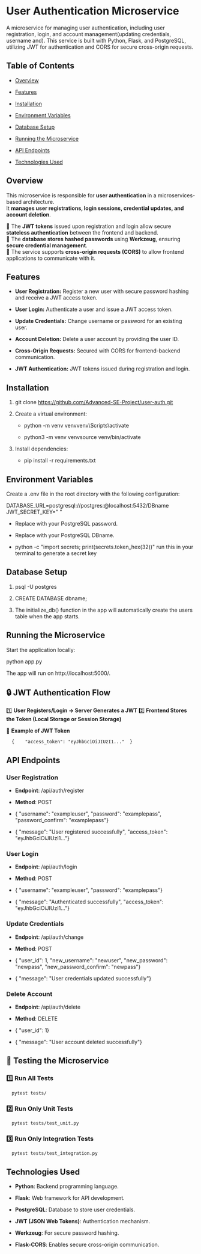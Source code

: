 User Authentication Microservice
================================

A microservice for managing user authentication, including user registration, login, and account management(updating credentials, username and). This service is built with Python, Flask, and PostgreSQL, utilizing JWT for authentication and CORS for secure cross-origin requests.

Table of Contents
-----------------

*   [Overview](#overview)
    
*   [Features](#features)
    
*   [Installation](#installation)
    
*   [Environment Variables](#environment-variables)
    
*   [Database Setup](#database-setup)
    
*   [Running the Microservice](#running-the-microservice)
    
*   [API Endpoints](#api-endpoints)
    
*   [Technologies Used](#technologies-used)
    

Overview
--------

This microservice is responsible for **user authentication** in a microservices-based architecture.  
It **manages user registrations, login sessions, credential updates, and account deletion**.  

🔹 The **JWT tokens** issued upon registration and login allow secure **stateless authentication** between the frontend and backend.  
🔹 The **database stores hashed passwords** using **Werkzeug**, ensuring **secure credential management**.  
🔹 The service supports **cross-origin requests (CORS)** to allow frontend applications to communicate with it.

Features
--------

*   **User Registration:** Register a new user with secure password hashing and receive a JWT access token.
    
*   **User Login:** Authenticate a user and issue a JWT access token.
    
*   **Update Credentials:** Change username or password for an existing user.
    
*   **Account Deletion:** Delete a user account by providing the user ID.
    
*   **Cross-Origin Requests:** Secured with CORS for frontend-backend communication.
    
*   **JWT Authentication:** JWT tokens issued during registration and login.
    

Installation
------------

1.  git clone https://github.com/Advanced-SE-Project/user-auth.git
    
2.  Create a virtual environment:
    
    *  python -m venv venvvenv\\Scripts\\activate
        
    *  python3 -m venv venvsource venv/bin/activate
        
3.  Install dependencies:

    * pip install -r requirements.txt
    

Environment Variables
---------------------

Create a .env file in the root directory with the following configuration:

   DATABASE_URL=postgresql://postgres:@localhost:5432/DBname
    JWT_SECRET_KEY=" "

*   Replace with your PostgreSQL password.
    
*   Replace with your PostgreSQL DBname.
    
*   python -c "import secrets; print(secrets.token\_hex(32))"  run this in your terminal to generate a secret key
    

Database Setup
--------------

1.  psql -U postgres
    
2.  CREATE DATABASE dbname;
    
3.  The initialize\_db() function in the app will automatically create the users table when the app starts.
    

Running the Microservice
------------------------

Start the application locally:

python app.py

The app will run on http://localhost:5000/.

🔒 JWT Authentication Flow
--------------------------

1️⃣ **User Registers/Login → Server Generates a JWT**
2️⃣ **Frontend Stores the Token (Local Storage or Session Storage)**

🔹 **Example of JWT Token**

`   {    "access_token": "eyJhbGciOiJIUzI1..."  }   `


API Endpoints
-------------

### **User Registration**

*   **Endpoint**: /api/auth/register
    
*   **Method**: POST
    
*   { "username": "exampleuser", "password": "examplepass", "password\_confirm": "examplepass"}
    
*   { "message": "User registered successfully", "access\_token": "eyJhbGciOiJIUzI1..."}
    

### **User Login**

*   **Endpoint**: /api/auth/login
    
*   **Method**: POST
    
*   { "username": "exampleuser", "password": "examplepass"}
    
*   { "message": "Authenticated successfully", "access\_token": "eyJhbGciOiJIUzI1..."}
    

### **Update Credentials**

*   **Endpoint**: /api/auth/change
    
*   **Method**: POST
    
*   { "user\_id": 1, "new\_username": "newuser", "new\_password": "newpass", "new\_password\_confirm": "newpass"}
    
*   { "message": "User credentials updated successfully"}
    

### **Delete Account**

*   **Endpoint**: /api/auth/delete
    
*   **Method**: DELETE
    
*   { "user\_id": 1}
    
*   { "message": "User account deleted successfully"}
    


🧪 Testing the Microservice
---------------------------

### **1️⃣ Run All Tests**

`   pytest tests/   `

### **2️⃣ Run Only Unit Tests**

`   pytest tests/test_unit.py   `

### **3️⃣ Run Only Integration Tests**

`   pytest tests/test_integration.py   `


Technologies Used
-----------------

*   **Python**: Backend programming language.
    
*   **Flask**: Web framework for API development.
    
*   **PostgreSQL**: Database to store user credentials.
    
*   **JWT (JSON Web Tokens)**: Authentication mechanism.
    
*   **Werkzeug**: For secure password hashing.
    
*   **Flask-CORS**: Enables secure cross-origin communication.
